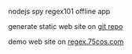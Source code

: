 nodejs spy regex101 offline app

generate static web site on [git repo](https://github.com/xuxihai123/regex102) 

demo web site on [regex.75cos.com](https://regex.75cos.com/)
